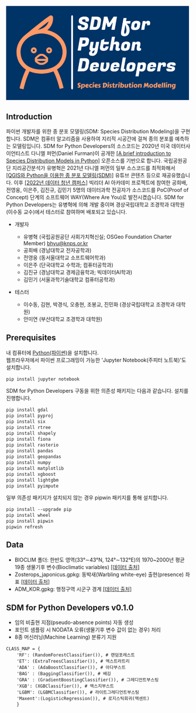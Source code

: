 <img src="LOGO/png/logo-color-x.png" width="500px">

## Introduction
파이썬 개발자를 위한 종 분포 모델링(SDM: Species Distribution Modeling)을 구현합니다. SDM은 컴퓨터 알고리즘을 사용하여 지리적 시공간에 걸쳐 종의 분포를 예측하는 모델링입니다. SDM for Python Developers의 소스코드는 2020년 미국 데이터사이언티스트 다니엘 퍼먼(Daniel Furman)이 공개한 [[A brief introduction to Species Distribution Models in Python]](https://daniel-furman.github.io/Python-species-distribution-modeling/) 오픈소스를 기반으로 합니다. 국립공원공단 지리공간분석가 유병혁은 2021년 다니엘 퍼먼의 일부 소스코드를 최적화해서 [[QGIS와 Python을 이용한 종 분포 모델링(SDM)]](https://www.youtube.com/watch?v=UpUmAVvnL04) 유튜브 콘텐츠 등으로 재공유했습니다. 이후 [[2022년 데이터 청년 캠퍼스]](https://www.lafent.com/inews/news_view.html?news_id=131228&wrter=%EC%9C%A0%EB%B3%91%ED%98%81+%EA%B3%BC%EC%9E%A5) 빅리더 AI 아카데미 프로젝트에 참여한 공희배, 전영웅, 이은주, 김진규, 김민기 5명의 데이터과학 전공자가 소스코드를 PoC(Proof of Concept) 단계의 소프트웨어 WAY(Where Are You)로 발전시켰습니다. SDM for Python Developers는 유병혁에 의해 개발 중이며 경상국립대학교 조경학과 대학원(이수동 교수)에서 테스터로 참여하며 배포되고 있습니다.

* 개발자
  * 유병혁 (국립공원공단 사회가치혁신실; OSGeo Foundation Charter Member) bhyu@knps.or.kr
  * 공희배 (경남대학교 전자공학과)
  * 전영웅 (동서울대학교 소프트웨어학과)
  * 이은주 (단국대학교 수학과; 컴퓨터공학과)
  * 김진규 (경남대학교 경제금융학과; 빅데이터AI학과)
  * 김민기 (서울과학기술대학교 컴퓨터공학과)
  
* 테스터
  * 이수동, 김현, 박경식, 오충현, 조봉교, 진민화 (경상국립대학교 조경학과 대학원)
  * 안미연 (부산대학교 조경학과 대학원)

## Prerequisites
내 컴퓨터에 [Python(파이썬)](https://www.python.org/)을 설치합니다.  
웹프라우저에서 파이썬 프로그래밍이 가능한 'Jupyter Notebook(주피터 노트북)'도 설치합니다.
```
pip install jupyter notebook
```
SDM for Python Developers 구동을 위한 의존성 패키지는 다음과 같습니다. 설치를 진행합니다.
```
pip install gdal
pip install pyproj
pip install six
pip install rtree
pip install shapely
pip install fiona
pip install rasterio
pip install pandas
pip install geopandas
pip install numpy
pip install matplotlib
pip install xgboost
pip install lightgbm
pip install pyimpute
```
일부 의존성 패키지가 설치되지 않는 경우 pipwin 패키지를 통해 설치합니다.
```
pip install --upgrade pip
pip install wheel
pip install pipwin
pipwin refresh
```
## Data
* BIOCLIM 폴더: 한반도 영역(33°∼43°N, 124°∼132°E)의 1970~2000년 평균 19종 생물기후 변수(Bioclimatic variables) [[데이터 출처]](https://www.worldclim.org/data/bioclim.html)
* Zosterops_japonicus.gpkg: 동박새(Warbling white-eye) 출현(presence) 좌표 [[데이터 출처]](https://plugins.qgis.org/plugins/qgisgbifapi/)
* ADM_KOR.gpkg: 행정구역 시군구 경계 [[데이터 출처]](http://data.nsdi.go.kr/dataset/20180927ds0058)

## SDM for Python Developers v0.1.0
* 임의 비출현 지점(pseudo-absence points) 자동 생성
* 포인트 샘플링 시 NODATA 오류(생물기후 변수 값이 없는 경우) 처리
* 8종 머신러닝(Machine Learning) 분류기 지원
```
CLASS_MAP = {
    'RF': (RandomForestClassifier()), # 랜덤포레스트
    'ET': (ExtraTreesClassifier()), # 엑스트라트리
    'ADA' : (AdaBoostClassifier()), # 아다부스트
    'BAG' : (BaggingClassifier()), # 배깅
    'GRA' : (GradientBoostingClassifier()), # 그레디언트부스팅
    'XGB': (XGBClassifier()), # 엑스지부스트
    'LGBM': (LGBMClassifier()), # 라이트그레디언트부스팅
    'Maxent':(LogisticRegression()), # 로지스틱회귀(맥센트)
    }
```
